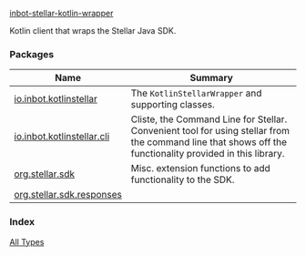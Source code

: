 [inbot-stellar-kotlin-wrapper](./index.md)

Kotlin client that wraps the Stellar Java SDK.

### Packages

| Name | Summary |
|---|---|
| [io.inbot.kotlinstellar](io.inbot.kotlinstellar/index.md) | The `KotlinStellarWrapper` and supporting classes. |
| [io.inbot.kotlinstellar.cli](io.inbot.kotlinstellar.cli/index.md) | Cliste, the Command Line for Stellar. Convenient tool for using stellar from the command line that shows off the functionality provided in this library. |
| [org.stellar.sdk](org.stellar.sdk/index.md) | Misc. extension functions to add functionality to the SDK. |
| [org.stellar.sdk.responses](org.stellar.sdk.responses/index.md) |  |

### Index

[All Types](alltypes/index.md)